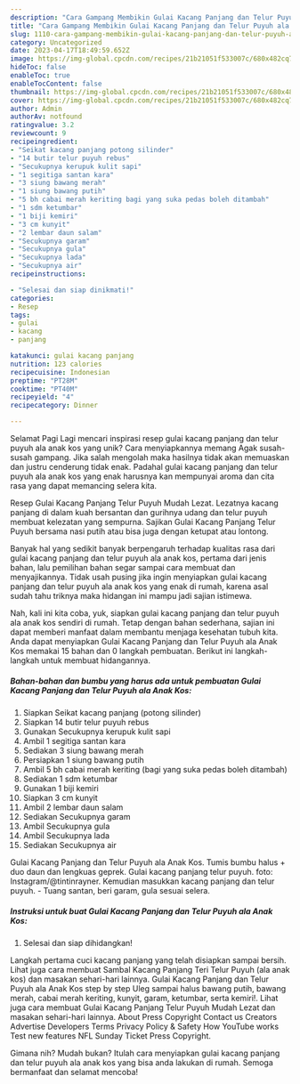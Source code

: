 ```yaml
---
description: "Cara Gampang Membikin Gulai Kacang Panjang dan Telur Puyuh ala Anak Kos yang Enak, Mengugah Selera"
title: "Cara Gampang Membikin Gulai Kacang Panjang dan Telur Puyuh ala Anak Kos yang Enak, Mengugah Selera"
slug: 1110-cara-gampang-membikin-gulai-kacang-panjang-dan-telur-puyuh-ala-anak-kos-yang-enak-mengugah-selera
category: Uncategorized
date: 2023-04-17T18:49:59.652Z
image: https://img-global.cpcdn.com/recipes/21b21051f533007c/680x482cq70/gulai-kacang-panjang-dan-telur-puyuh-ala-anak-kos-foto-resep-utama.jpg
hideToc: false
enableToc: true
enableTocContent: false
thumbnail: https://img-global.cpcdn.com/recipes/21b21051f533007c/680x482cq70/gulai-kacang-panjang-dan-telur-puyuh-ala-anak-kos-foto-resep-utama.jpg
cover: https://img-global.cpcdn.com/recipes/21b21051f533007c/680x482cq70/gulai-kacang-panjang-dan-telur-puyuh-ala-anak-kos-foto-resep-utama.jpg
author: Admin
authorAv: notfound
ratingvalue: 3.2
reviewcount: 9
recipeingredient:
- "Seikat kacang panjang potong silinder"
- "14 butir telur puyuh rebus"
- "Secukupnya kerupuk kulit sapi"
- "1 segitiga santan kara"
- "3 siung bawang merah"
- "1 siung bawang putih"
- "5 bh cabai merah keriting bagi yang suka pedas boleh ditambah"
- "1 sdm ketumbar"
- "1 biji kemiri"
- "3 cm kunyit"
- "2 lembar daun salam"
- "Secukupnya garam"
- "Secukupnya gula"
- "Secukupnya lada"
- "Secukupnya air"
recipeinstructions:

- "Selesai dan siap dinikmati!"
categories:
- Resep
tags:
- gulai
- kacang
- panjang

katakunci: gulai kacang panjang 
nutrition: 123 calories
recipecuisine: Indonesian
preptime: "PT28M"
cooktime: "PT40M"
recipeyield: "4"
recipecategory: Dinner

---
```



Selamat Pagi Lagi mencari inspirasi resep gulai kacang panjang dan telur puyuh ala anak kos yang unik? Cara menyiapkannya memang Agak susah-susah gampang. Jika salah mengolah maka hasilnya tidak akan memuaskan dan justru cenderung tidak enak. Padahal gulai kacang panjang dan telur puyuh ala anak kos yang enak harusnya kan mempunyai aroma dan cita rasa yang dapat memancing selera kita.


Resep Gulai Kacang Panjang Telur Puyuh Mudah Lezat. Lezatnya kacang panjang di dalam kuah bersantan dan gurihnya udang dan telur puyuh membuat kelezatan yang sempurna. Sajikan Gulai Kacang Panjang Telur Puyuh bersama nasi putih atau bisa juga dengan ketupat atau lontong.

Banyak hal yang sedikit banyak berpengaruh terhadap kualitas rasa dari gulai kacang panjang dan telur puyuh ala anak kos, pertama dari jenis bahan, lalu pemilihan bahan segar sampai cara membuat dan menyajikannya. Tidak usah pusing jika ingin menyiapkan gulai kacang panjang dan telur puyuh ala anak kos yang enak di rumah, karena asal sudah tahu triknya maka hidangan ini mampu jadi sajian istimewa.


Nah, kali ini kita coba, yuk, siapkan gulai kacang panjang dan telur puyuh ala anak kos sendiri di rumah. Tetap dengan bahan sederhana, sajian ini dapat memberi manfaat dalam membantu menjaga kesehatan tubuh kita. Anda dapat menyiapkan Gulai Kacang Panjang dan Telur Puyuh ala Anak Kos memakai 15 bahan dan 0 langkah pembuatan. Berikut ini langkah-langkah untuk membuat hidangannya.

<!--inarticleads1-->

##### Bahan-bahan dan bumbu yang harus ada untuk pembuatan Gulai Kacang Panjang dan Telur Puyuh ala Anak Kos:

1. Siapkan Seikat kacang panjang (potong silinder)
1. Siapkan 14 butir telur puyuh rebus
1. Gunakan Secukupnya kerupuk kulit sapi
1. Ambil 1 segitiga santan kara
1. Sediakan 3 siung bawang merah
1. Persiapkan 1 siung bawang putih
1. Ambil 5 bh cabai merah keriting (bagi yang suka pedas boleh ditambah)
1. Sediakan 1 sdm ketumbar
1. Gunakan 1 biji kemiri
1. Siapkan 3 cm kunyit
1. Ambil 2 lembar daun salam
1. Sediakan Secukupnya garam
1. Ambil Secukupnya gula
1. Ambil Secukupnya lada
1. Sediakan Secukupnya air


Gulai Kacang Panjang dan Telur Puyuh ala Anak Kos. Tumis bumbu halus + duo daun dan lengkuas geprek. Gulai kacang panjang telur puyuh. foto: Instagram/@tintinrayner. Kemudian masukkan kacang panjang dan telur puyuh. - Tuang santan, beri garam, gula sesuai selera. 

<!--inarticleads2-->

##### Instruksi untuk buat Gulai Kacang Panjang dan Telur Puyuh ala Anak Kos:


1. Selesai dan siap dihidangkan!

Langkah pertama cuci kacang panjang yang telah disiapkan sampai bersih. Lihat juga cara membuat Sambal Kacang Panjang Teri Telur Puyuh (ala anak kos) dan masakan sehari-hari lainnya. Gulai Kacang Panjang dan Telur Puyuh ala Anak Kos step by step Uleg sampai halus bawang putih, bawang merah, cabai merah keriting, kunyit, garam, ketumbar, serta kemiri!. Lihat juga cara membuat Gulai Kacang Panjang Telur Puyuh Mudah Lezat dan masakan sehari-hari lainnya. About Press Copyright Contact us Creators Advertise Developers Terms Privacy Policy &amp; Safety How YouTube works Test new features NFL Sunday Ticket Press Copyright. 

Gimana nih? Mudah bukan? Itulah cara menyiapkan gulai kacang panjang dan telur puyuh ala anak kos yang bisa anda lakukan di rumah. Semoga bermanfaat dan selamat mencoba!
